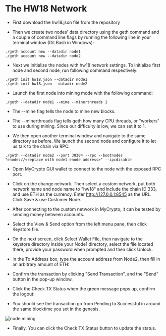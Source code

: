 # The HW18 Network

* First download the hw18.json file from the repository

* Then we create two nodes' data directory using the geth command and a couple of command line flags by running the following line in your terminal window (Git Bash in Windows):

```
./geth account new --datadir node1
./geth account new --datadir node2
````

* Next we initialize the nodes with hw18 network settings. To initialize first node and second node, run following command respectively: 

```
./geth init hw18.json --datadir node1
./geth init hw18.json --datadir node2
```

* Launch the first node into mining mode with the following command:

```
./geth --datadir node1 --mine --minerthreads 1
```

* The --mine flag tells the node to mine new blocks.

* The --minerthreads flag tells geth how many CPU threads, or "workers" to use during mining. Since our difficulty is low, we can set it to 1.

* We then open another terminal window and navigate to the same directory as before. We launch the second node and configure it to let us talk to the chain via RPC.

```
./geth --datadir node2 --port 30304 --rpc --bootnodes "enode://<replace with node1 enode address>" --ipcdisable
```

* Open MyCrypto GUI wallet to connect to the node with the exposed RPC port.

* Click on the change network. Then select a custom network, put both network name and node name to "hw18" and include the chain ID 333, and use ETH as the currency. Enter http://127.0.0.1:8545 as the URL. Click Save & use Customer Node.

* After connecting to the custom network in MyCrypto, it can be tested by sending money between accounts.

* Select the View & Send option from the left menu pane, then click Keystore file.

* On the next screen, click Select Wallet File, then navigate to the keystore directory inside your Node1 directory, select the file located there, provide your password when prompted and then click Unlock.

* In the To Address box, type the account address from Node2, then fill in an arbitrary amount of ETH:

* Confirm the transaction by clicking "Send Transaction", and the "Send" button in the pop-up window.

* Click the Check TX Status when the green message pops up, confirm the logout:

* You should see the transaction go from Pending to Successful in around the same blocktime you set in the genesis.

![node mining](./Screenshots/Transaction.png)

* Finally, You can click the Check TX Status button to update the status.